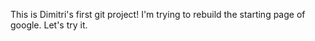 This is Dimitri's first git project! I'm trying to rebuild the starting page of google. Let's try it.